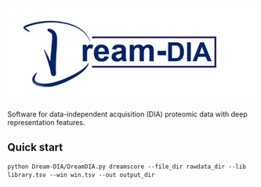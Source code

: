 ![logo](./figures/Dream-DIA.jpg)

Software for data-independent acquisition (DIA) proteomic data with deep representation features.



## Quick start

`python Dream-DIA/DreamDIA.py dreamscore --file_dir rawdata_dir --lib library.tsv --win win.tsv --out output_dir`

